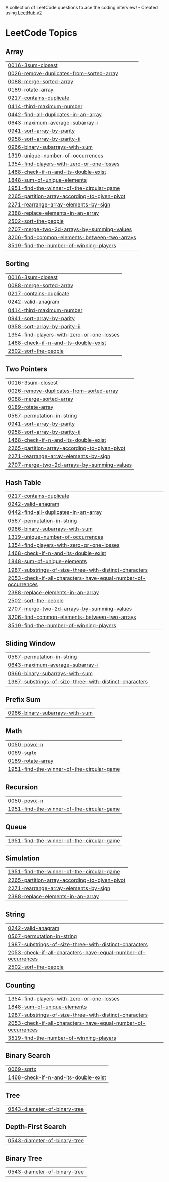 A collection of LeetCode questions to ace the coding interview! - Created using [LeetHub v2](https://github.com/arunbhardwaj/LeetHub-2.0)
<!---LeetCode Topics Start-->
# LeetCode Topics
## Array
|  |
| ------- |
| [0016-3sum-closest](https://github.com/Pranjal1272/leetcode/tree/master/0016-3sum-closest) |
| [0026-remove-duplicates-from-sorted-array](https://github.com/Pranjal1272/leetcode/tree/master/0026-remove-duplicates-from-sorted-array) |
| [0088-merge-sorted-array](https://github.com/Pranjal1272/leetcode/tree/master/0088-merge-sorted-array) |
| [0189-rotate-array](https://github.com/Pranjal1272/leetcode/tree/master/0189-rotate-array) |
| [0217-contains-duplicate](https://github.com/Pranjal1272/leetcode/tree/master/0217-contains-duplicate) |
| [0414-third-maximum-number](https://github.com/Pranjal1272/leetcode/tree/master/0414-third-maximum-number) |
| [0442-find-all-duplicates-in-an-array](https://github.com/Pranjal1272/leetcode/tree/master/0442-find-all-duplicates-in-an-array) |
| [0643-maximum-average-subarray-i](https://github.com/Pranjal1272/leetcode/tree/master/0643-maximum-average-subarray-i) |
| [0941-sort-array-by-parity](https://github.com/Pranjal1272/leetcode/tree/master/0941-sort-array-by-parity) |
| [0958-sort-array-by-parity-ii](https://github.com/Pranjal1272/leetcode/tree/master/0958-sort-array-by-parity-ii) |
| [0966-binary-subarrays-with-sum](https://github.com/Pranjal1272/leetcode/tree/master/0966-binary-subarrays-with-sum) |
| [1319-unique-number-of-occurrences](https://github.com/Pranjal1272/leetcode/tree/master/1319-unique-number-of-occurrences) |
| [1354-find-players-with-zero-or-one-losses](https://github.com/Pranjal1272/leetcode/tree/master/1354-find-players-with-zero-or-one-losses) |
| [1468-check-if-n-and-its-double-exist](https://github.com/Pranjal1272/leetcode/tree/master/1468-check-if-n-and-its-double-exist) |
| [1848-sum-of-unique-elements](https://github.com/Pranjal1272/leetcode/tree/master/1848-sum-of-unique-elements) |
| [1951-find-the-winner-of-the-circular-game](https://github.com/Pranjal1272/leetcode/tree/master/1951-find-the-winner-of-the-circular-game) |
| [2265-partition-array-according-to-given-pivot](https://github.com/Pranjal1272/leetcode/tree/master/2265-partition-array-according-to-given-pivot) |
| [2271-rearrange-array-elements-by-sign](https://github.com/Pranjal1272/leetcode/tree/master/2271-rearrange-array-elements-by-sign) |
| [2388-replace-elements-in-an-array](https://github.com/Pranjal1272/leetcode/tree/master/2388-replace-elements-in-an-array) |
| [2502-sort-the-people](https://github.com/Pranjal1272/leetcode/tree/master/2502-sort-the-people) |
| [2707-merge-two-2d-arrays-by-summing-values](https://github.com/Pranjal1272/leetcode/tree/master/2707-merge-two-2d-arrays-by-summing-values) |
| [3206-find-common-elements-between-two-arrays](https://github.com/Pranjal1272/leetcode/tree/master/3206-find-common-elements-between-two-arrays) |
| [3519-find-the-number-of-winning-players](https://github.com/Pranjal1272/leetcode/tree/master/3519-find-the-number-of-winning-players) |
## Sorting
|  |
| ------- |
| [0016-3sum-closest](https://github.com/Pranjal1272/leetcode/tree/master/0016-3sum-closest) |
| [0088-merge-sorted-array](https://github.com/Pranjal1272/leetcode/tree/master/0088-merge-sorted-array) |
| [0217-contains-duplicate](https://github.com/Pranjal1272/leetcode/tree/master/0217-contains-duplicate) |
| [0242-valid-anagram](https://github.com/Pranjal1272/leetcode/tree/master/0242-valid-anagram) |
| [0414-third-maximum-number](https://github.com/Pranjal1272/leetcode/tree/master/0414-third-maximum-number) |
| [0941-sort-array-by-parity](https://github.com/Pranjal1272/leetcode/tree/master/0941-sort-array-by-parity) |
| [0958-sort-array-by-parity-ii](https://github.com/Pranjal1272/leetcode/tree/master/0958-sort-array-by-parity-ii) |
| [1354-find-players-with-zero-or-one-losses](https://github.com/Pranjal1272/leetcode/tree/master/1354-find-players-with-zero-or-one-losses) |
| [1468-check-if-n-and-its-double-exist](https://github.com/Pranjal1272/leetcode/tree/master/1468-check-if-n-and-its-double-exist) |
| [2502-sort-the-people](https://github.com/Pranjal1272/leetcode/tree/master/2502-sort-the-people) |
## Two Pointers
|  |
| ------- |
| [0016-3sum-closest](https://github.com/Pranjal1272/leetcode/tree/master/0016-3sum-closest) |
| [0026-remove-duplicates-from-sorted-array](https://github.com/Pranjal1272/leetcode/tree/master/0026-remove-duplicates-from-sorted-array) |
| [0088-merge-sorted-array](https://github.com/Pranjal1272/leetcode/tree/master/0088-merge-sorted-array) |
| [0189-rotate-array](https://github.com/Pranjal1272/leetcode/tree/master/0189-rotate-array) |
| [0567-permutation-in-string](https://github.com/Pranjal1272/leetcode/tree/master/0567-permutation-in-string) |
| [0941-sort-array-by-parity](https://github.com/Pranjal1272/leetcode/tree/master/0941-sort-array-by-parity) |
| [0958-sort-array-by-parity-ii](https://github.com/Pranjal1272/leetcode/tree/master/0958-sort-array-by-parity-ii) |
| [1468-check-if-n-and-its-double-exist](https://github.com/Pranjal1272/leetcode/tree/master/1468-check-if-n-and-its-double-exist) |
| [2265-partition-array-according-to-given-pivot](https://github.com/Pranjal1272/leetcode/tree/master/2265-partition-array-according-to-given-pivot) |
| [2271-rearrange-array-elements-by-sign](https://github.com/Pranjal1272/leetcode/tree/master/2271-rearrange-array-elements-by-sign) |
| [2707-merge-two-2d-arrays-by-summing-values](https://github.com/Pranjal1272/leetcode/tree/master/2707-merge-two-2d-arrays-by-summing-values) |
## Hash Table
|  |
| ------- |
| [0217-contains-duplicate](https://github.com/Pranjal1272/leetcode/tree/master/0217-contains-duplicate) |
| [0242-valid-anagram](https://github.com/Pranjal1272/leetcode/tree/master/0242-valid-anagram) |
| [0442-find-all-duplicates-in-an-array](https://github.com/Pranjal1272/leetcode/tree/master/0442-find-all-duplicates-in-an-array) |
| [0567-permutation-in-string](https://github.com/Pranjal1272/leetcode/tree/master/0567-permutation-in-string) |
| [0966-binary-subarrays-with-sum](https://github.com/Pranjal1272/leetcode/tree/master/0966-binary-subarrays-with-sum) |
| [1319-unique-number-of-occurrences](https://github.com/Pranjal1272/leetcode/tree/master/1319-unique-number-of-occurrences) |
| [1354-find-players-with-zero-or-one-losses](https://github.com/Pranjal1272/leetcode/tree/master/1354-find-players-with-zero-or-one-losses) |
| [1468-check-if-n-and-its-double-exist](https://github.com/Pranjal1272/leetcode/tree/master/1468-check-if-n-and-its-double-exist) |
| [1848-sum-of-unique-elements](https://github.com/Pranjal1272/leetcode/tree/master/1848-sum-of-unique-elements) |
| [1987-substrings-of-size-three-with-distinct-characters](https://github.com/Pranjal1272/leetcode/tree/master/1987-substrings-of-size-three-with-distinct-characters) |
| [2053-check-if-all-characters-have-equal-number-of-occurrences](https://github.com/Pranjal1272/leetcode/tree/master/2053-check-if-all-characters-have-equal-number-of-occurrences) |
| [2388-replace-elements-in-an-array](https://github.com/Pranjal1272/leetcode/tree/master/2388-replace-elements-in-an-array) |
| [2502-sort-the-people](https://github.com/Pranjal1272/leetcode/tree/master/2502-sort-the-people) |
| [2707-merge-two-2d-arrays-by-summing-values](https://github.com/Pranjal1272/leetcode/tree/master/2707-merge-two-2d-arrays-by-summing-values) |
| [3206-find-common-elements-between-two-arrays](https://github.com/Pranjal1272/leetcode/tree/master/3206-find-common-elements-between-two-arrays) |
| [3519-find-the-number-of-winning-players](https://github.com/Pranjal1272/leetcode/tree/master/3519-find-the-number-of-winning-players) |
## Sliding Window
|  |
| ------- |
| [0567-permutation-in-string](https://github.com/Pranjal1272/leetcode/tree/master/0567-permutation-in-string) |
| [0643-maximum-average-subarray-i](https://github.com/Pranjal1272/leetcode/tree/master/0643-maximum-average-subarray-i) |
| [0966-binary-subarrays-with-sum](https://github.com/Pranjal1272/leetcode/tree/master/0966-binary-subarrays-with-sum) |
| [1987-substrings-of-size-three-with-distinct-characters](https://github.com/Pranjal1272/leetcode/tree/master/1987-substrings-of-size-three-with-distinct-characters) |
## Prefix Sum
|  |
| ------- |
| [0966-binary-subarrays-with-sum](https://github.com/Pranjal1272/leetcode/tree/master/0966-binary-subarrays-with-sum) |
## Math
|  |
| ------- |
| [0050-powx-n](https://github.com/Pranjal1272/leetcode/tree/master/0050-powx-n) |
| [0069-sqrtx](https://github.com/Pranjal1272/leetcode/tree/master/0069-sqrtx) |
| [0189-rotate-array](https://github.com/Pranjal1272/leetcode/tree/master/0189-rotate-array) |
| [1951-find-the-winner-of-the-circular-game](https://github.com/Pranjal1272/leetcode/tree/master/1951-find-the-winner-of-the-circular-game) |
## Recursion
|  |
| ------- |
| [0050-powx-n](https://github.com/Pranjal1272/leetcode/tree/master/0050-powx-n) |
| [1951-find-the-winner-of-the-circular-game](https://github.com/Pranjal1272/leetcode/tree/master/1951-find-the-winner-of-the-circular-game) |
## Queue
|  |
| ------- |
| [1951-find-the-winner-of-the-circular-game](https://github.com/Pranjal1272/leetcode/tree/master/1951-find-the-winner-of-the-circular-game) |
## Simulation
|  |
| ------- |
| [1951-find-the-winner-of-the-circular-game](https://github.com/Pranjal1272/leetcode/tree/master/1951-find-the-winner-of-the-circular-game) |
| [2265-partition-array-according-to-given-pivot](https://github.com/Pranjal1272/leetcode/tree/master/2265-partition-array-according-to-given-pivot) |
| [2271-rearrange-array-elements-by-sign](https://github.com/Pranjal1272/leetcode/tree/master/2271-rearrange-array-elements-by-sign) |
| [2388-replace-elements-in-an-array](https://github.com/Pranjal1272/leetcode/tree/master/2388-replace-elements-in-an-array) |
## String
|  |
| ------- |
| [0242-valid-anagram](https://github.com/Pranjal1272/leetcode/tree/master/0242-valid-anagram) |
| [0567-permutation-in-string](https://github.com/Pranjal1272/leetcode/tree/master/0567-permutation-in-string) |
| [1987-substrings-of-size-three-with-distinct-characters](https://github.com/Pranjal1272/leetcode/tree/master/1987-substrings-of-size-three-with-distinct-characters) |
| [2053-check-if-all-characters-have-equal-number-of-occurrences](https://github.com/Pranjal1272/leetcode/tree/master/2053-check-if-all-characters-have-equal-number-of-occurrences) |
| [2502-sort-the-people](https://github.com/Pranjal1272/leetcode/tree/master/2502-sort-the-people) |
## Counting
|  |
| ------- |
| [1354-find-players-with-zero-or-one-losses](https://github.com/Pranjal1272/leetcode/tree/master/1354-find-players-with-zero-or-one-losses) |
| [1848-sum-of-unique-elements](https://github.com/Pranjal1272/leetcode/tree/master/1848-sum-of-unique-elements) |
| [1987-substrings-of-size-three-with-distinct-characters](https://github.com/Pranjal1272/leetcode/tree/master/1987-substrings-of-size-three-with-distinct-characters) |
| [2053-check-if-all-characters-have-equal-number-of-occurrences](https://github.com/Pranjal1272/leetcode/tree/master/2053-check-if-all-characters-have-equal-number-of-occurrences) |
| [3519-find-the-number-of-winning-players](https://github.com/Pranjal1272/leetcode/tree/master/3519-find-the-number-of-winning-players) |
## Binary Search
|  |
| ------- |
| [0069-sqrtx](https://github.com/Pranjal1272/leetcode/tree/master/0069-sqrtx) |
| [1468-check-if-n-and-its-double-exist](https://github.com/Pranjal1272/leetcode/tree/master/1468-check-if-n-and-its-double-exist) |
## Tree
|  |
| ------- |
| [0543-diameter-of-binary-tree](https://github.com/Pranjal1272/leetcode/tree/master/0543-diameter-of-binary-tree) |
## Depth-First Search
|  |
| ------- |
| [0543-diameter-of-binary-tree](https://github.com/Pranjal1272/leetcode/tree/master/0543-diameter-of-binary-tree) |
## Binary Tree
|  |
| ------- |
| [0543-diameter-of-binary-tree](https://github.com/Pranjal1272/leetcode/tree/master/0543-diameter-of-binary-tree) |
<!---LeetCode Topics End-->